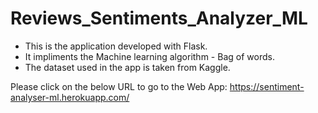 # Reviews_Sentiments_Analyzer_ML
* This is the application developed with Flask.
* It impliments the Machine learning algorithm - Bag of words.
* The dataset used in the app is taken from Kaggle.

Please click on the below URL to go to the Web App:
https://sentiment-analyser-ml.herokuapp.com/ 
